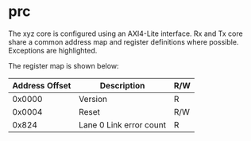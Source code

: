 # prc
The xyz core is configured using an AXI4-Lite interface. Rx and Tx core share a common address map and register definitions where possible. Exceptions are highlighted.

The register map is shown below: 

| Address Offset | Description | R/W |
|-----|-----|-----|
| 0x0000 | Version | R |
| 0x0004 | Reset | R/W |
| 0x824 | Lane 0 Link error count| R |

